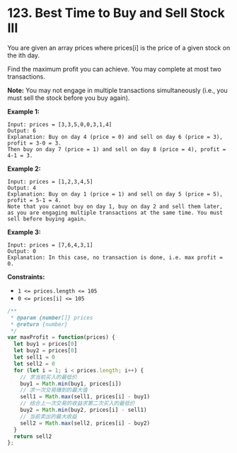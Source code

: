 # 123. Best Time to Buy and Sell Stock III

You are given an array prices where prices[i] is the price of a given stock on the ith day.

Find the maximum profit you can achieve. You may complete at most two transactions.

**Note:** You may not engage in multiple transactions simultaneously (i.e., you must sell the stock before you buy again).

**Example 1:**
```
Input: prices = [3,3,5,0,0,3,1,4]
Output: 6
Explanation: Buy on day 4 (price = 0) and sell on day 6 (price = 3), profit = 3-0 = 3.
Then buy on day 7 (price = 1) and sell on day 8 (price = 4), profit = 4-1 = 3.
```
**Example 2:**
```
Input: prices = [1,2,3,4,5]
Output: 4
Explanation: Buy on day 1 (price = 1) and sell on day 5 (price = 5), profit = 5-1 = 4.
Note that you cannot buy on day 1, buy on day 2 and sell them later, as you are engaging multiple transactions at the same time. You must sell before buying again.
```
**Example 3:**
```
Input: prices = [7,6,4,3,1]
Output: 0
Explanation: In this case, no transaction is done, i.e. max profit = 0.
```

**Constraints:**

- `1 <= prices.length <= 105`
- `0 <= prices[i] <= 105`

```javascript
/**
 * @param {number[]} prices
 * @return {number}
 */
var maxProfit = function(prices) {
  let buy1 = prices[0]
  let buy2 = prices[0]
  let sell1 = 0
  let sell2 = 0
  for (let i = 1; i < prices.length; i++) {
    // 求当前买入的最低价
    buy1 = Math.min(buy1, prices[i])
    // 求一次交易赚到的最大值
    sell1 = Math.max(sell1, prices[i] - buy1)
    // 结合上一次交易的收益求第二次买入的最低价
    buy2 = Math.min(buy2, prices[i] - sell1)
    // 当前卖出的最大收益
    sell2 = Math.max(sell2, prices[i] - buy2)
  }
  return sell2
};
```
